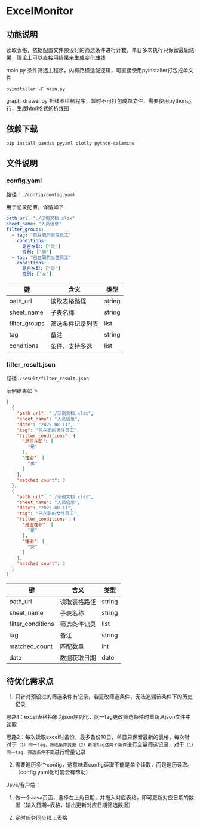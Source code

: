 # ExcelMonitor

## 功能说明

读取表格，依据配置文件预设好的筛选条件进行计数，单日多次执行只保留最新结果，理论上可以直接用结果来生成变化曲线

main.py 条件筛选主程序，内有路径适配逻辑，可直接使用pyinstaller打包成单文件

```
pyinstaller -F main.py
```

graph_drawer.py 折线图绘制程序，暂时不可打包成单文件，需要使用python运行，生成html格式的折线图



## 依赖下载

```python
pip install pandas pyyaml plotly python-calamine 
```



## 文件说明

### config.yaml

路径：`./config/config.yaml`

用于记录配置，详情如下

```yaml
path_url: "./示例文档.xlsx"
sheet_name: "人员信息"
filter_groups:
  - tag: "已在职的男性员工"
    conditions:
      是否在职: ["是"]
      性别: ["男"]
  - tag: "已在职的女性员工"
    conditions:
      是否在职: ["是"]
      性别: ["女"]
```

| 键            | 含义             | 类型   |
| ------------- | ---------------- | ------ |
| path_url      | 读取表格路径     | string |
| sheet_name    | 子表名称         | string |
| filter_groups | 筛选条件记录列表 | list   |
| tag           | 备注             | string |
| conditions    | 条件，支持多选   | list   |

### filter_result.json

路径`./result/filter_result.json`

示例结果如下

```json
[
  {
    "path_url": "./示例文档.xlsx",
    "sheet_name": "人员信息",
    "date": "2025-08-11",
    "tag": "已在职的男性员工",
    "filter_conditions": {
      "是否在职": [
        "是"
      ],
      "性别": [
        "男"
      ]
    },
    "matched_count": 3
  },
  {
    "path_url": "./示例文档.xlsx",
    "sheet_name": "人员信息",
    "date": "2025-08-11",
    "tag": "已在职的女性员工",
    "filter_conditions": {
      "是否在职": [
        "是"
      ],
      "性别": [
        "女"
      ]
    },
    "matched_count": 3
  }
]
```

| 键                | 含义         | 类型   |
| ----------------- | ------------ | ------ |
| path_url          | 读取表格路径 | string |
| sheet_name        | 子表名称     | string |
| filter_conditions | 筛选条件记录 | list   |
| tag               | 备注         | string |
| matched_count     | 匹配数量     | int    |
| date              | 数据获取日期 | date   |

## 待优化需求点

1. 只针对预设过的筛选条件有记录，若更改筛选条件，无法追溯该条件下的历史记录

​	思路1：excel表格抽象为json序列化，同一tag更改筛选条件时重新从json文件中读取

​	思路2：每次读取excel时备份，最多备份10日，单日只保留最新的表格，每次针对于`（1）同一tag，筛选条件变更（2）新增tag这两个条件`进行全量筛选记录，对于`（1）同一tag，筛选条件不变`进行增量记录

2. 需要遍历多个config，这意味着config读取不能是单个读取，而是遍历读取。（config yaml化可能会有帮助）

Java/客户端：

1. 做一个Java页面，选择右上角日期，并拖入对应表格，即可更新对应日期的数据（输入日期+表格，输出更新对应日期筛选数据）

2. 定时任务同步线上表格